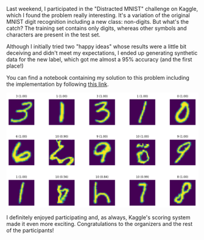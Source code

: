 <!--
title: Distracted MNIST AI challenge
tag: Updates
date: 11/09/2023
-->
Last weekend, I participated in the "Distracted MNIST" challenge on Kaggle, which I found the problem really interesting. It's a variation of the original MNIST digit recognition including a new class: non-digits. But what's the catch? The training set contains only digits, whereas other symbols and characters are present in the test set.

Although I initially tried two "happy ideas" whose results were a little bit deceiving and didn't meet my expectations, I ended up generating synthetic data for the new label, which got me almost a 95% accuracy (and the first place!)

You can find a notebook containing my solution to this problem including the implementation by following [this link](https://www.kaggle.com/code/jbruned/distracted-mnist-synthetic-data).

![Sample digit predictions](/assets/blog/distracted_mnist.png)

I definitely enjoyed participating and, as always, Kaggle's scoring system made it even more exciting. Congratulations to the organizers and the rest of the participants!
